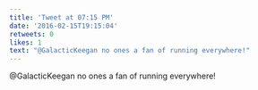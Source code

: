 ```yaml
---
title: 'Tweet at 07:15 PM'
date: '2016-02-15T19:15:04'
retweets: 0
likes: 1
text: "@GalacticKeegan no ones a fan of running everywhere!"
---
```

@GalacticKeegan no ones a fan of running everywhere!